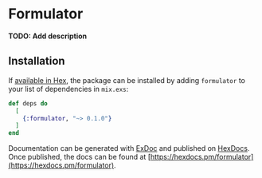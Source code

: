 # Formulator

**TODO: Add description**

## Installation

If [available in Hex](https://hex.pm/docs/publish), the package can be installed
by adding `formulator` to your list of dependencies in `mix.exs`:

```elixir
def deps do
  [
    {:formulator, "~> 0.1.0"}
  ]
end
```

Documentation can be generated with [ExDoc](https://github.com/elixir-lang/ex_doc)
and published on [HexDocs](https://hexdocs.pm). Once published, the docs can
be found at [https://hexdocs.pm/formulator](https://hexdocs.pm/formulator).

